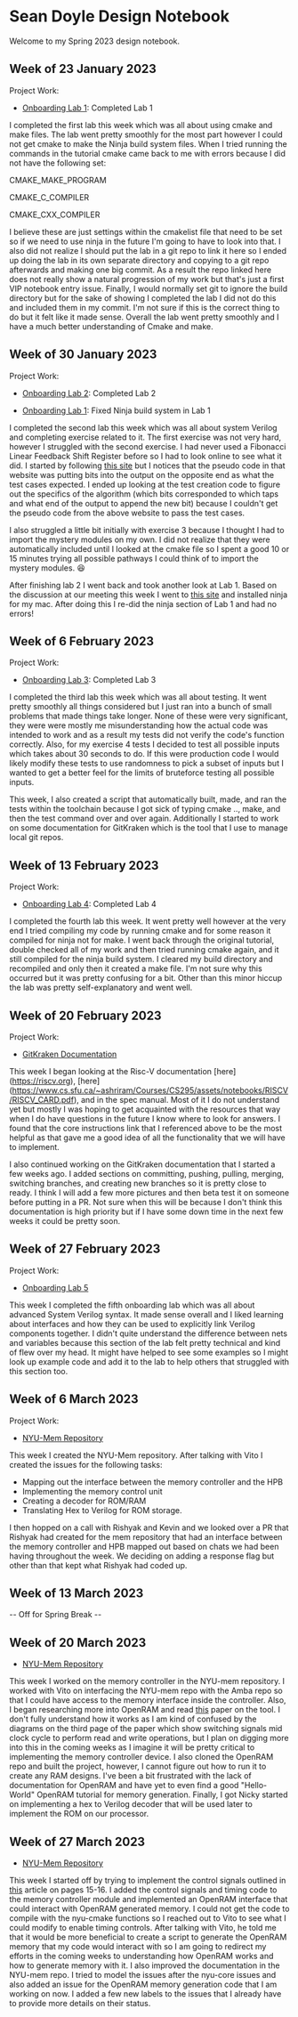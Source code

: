 # Sean Doyle Design Notebook

Welcome to my Spring 2023 design notebook.

## Week of 23 January 2023

Project Work:
* [Onboarding Lab 1](https://github.com/SPD3/Proc_Design_lab1): Completed Lab 1

I completed the first lab this week which was all about using cmake and make
files. The lab went pretty smoothly for the most part however I could not get
cmake to make the Ninja build system files. When I tried running the commands
in the tutorial cmake came back to me with errors because I did not have the
following set:

CMAKE_MAKE_PROGRAM

CMAKE_C_COMPILER

CMAKE_CXX_COMPILER

I believe these are just settings within the cmakelist file that need to be set
so if we need to use ninja in the future I'm going to have to look into that.
I also did not realize I should put the lab in a git repo to link it here so I
ended up doing the lab in its own separate directory and copying to a git repo
afterwards and making one big commit. As a result the repo linked here does not
really show a natural progression of my work but that's just a first VIP
notebook entry issue. Finally, I would normally set git to ignore the build
directory but for the sake of showing I completed the lab I did not do this and
included them in my commit. I'm not sure if this is the correct thing to do but
it felt like it made sense. Overall the lab went pretty smoothly and I have a
much better understanding of Cmake and make.

## Week of 30 January 2023

Project Work:
* [Onboarding Lab 2](https://github.com/SPD3/onboarding-lab-2): Completed Lab 2

* [Onboarding Lab 1](https://github.com/SPD3/Proc_Design_lab1): Fixed Ninja build system in Lab 1

I completed the second lab this week which was all about system Verilog and
completing exercise related to it. The first exercise was not very hard,
however I struggled with the second exercise. I had never used a Fibonacci
Linear Feedback Shift Register before so I had to look online to see what it did.
I started by following [this site](https://en.wikipedia.org/wiki/Linear-feedback_shift_register)
but I notices that the pseudo code in that website was putting bits into the
output on the opposite end as what the test cases expected. I ended up looking
at the test creation code to figure out the specifics of the algorithm (which
bits corresponded to which taps and what end of the output to append the new
bit) because I couldn't get the pseudo code from the above website to pass the
test cases.

I also struggled a little bit initially with exercise 3 because I thought I had
to import the mystery modules on my own. I did not realize that they were
automatically included until I looked at the cmake file so I spent a good 10 or
15 minutes trying all possible pathways I could think of to import the mystery
modules. :laughing:

After finishing lab 2 I went back and took another look at Lab 1. Based on the
discussion at our meeting this week I went to [this site](https://formulae.brew.sh/formula/ninja)
and installed ninja for my mac. After doing this I re-did the ninja section of
Lab 1 and had no errors!

## Week of 6 February 2023

Project Work:
* [Onboarding Lab 3](https://github.com/SPD3/onboarding-lab-3): Completed Lab 3

I completed the third lab this week which was all about testing. It went pretty
smoothly all things considered but I just ran into a bunch of small problems
that made things take longer. None of these were very significant, they were
were mostly me misunderstanding how the actual code was intended to work and as
a result my tests did not verify the code's function correctly. Also, for my
exercise 4 tests I decided to test all possible inputs which takes about 30
seconds to do. If this were production code I would likely modify these tests to
use randomness to pick a subset of inputs but I wanted to get a better feel for
the limits of bruteforce testing all possible inputs.

This week, I also created a script that automatically built, made, and ran the
tests within the toolchain because I got sick of typing cmake .., make, and
then the test command over and over again. Additionally I started to work on
some documentation for GitKraken which is the tool that I use to manage local
git repos.

## Week of 13 February 2023

Project Work:
* [Onboarding Lab 4](https://github.com/SPD3/onboarding-lab-4): Completed Lab 4

I completed the fourth lab this week. It went pretty well however at the very 
end I tried compiling my code by running cmake and for some reason it compiled 
for ninja not for make. I went back through the original tutorial, double checked 
all of my work and then tried running cmake again, and it still compiled for 
the ninja build system. I cleared my build directory and recompiled and only 
then it created a make file. I'm not sure why this occurred but it was pretty 
confusing for a bit. Other than this minor hiccup the lab was pretty 
self-explanatory and went well.


## Week of 20 February 2023

Project Work:
* [GitKraken Documentation](https://github.com/SPD3/nyu-processor-design.github.io/tree/GitKrakenDocumentation)

This week I began looking at the Risc-V documentation [here] (https://riscv.org), 
[here] (https://www.cs.sfu.ca/~ashriram/Courses/CS295/assets/notebooks/RISCV/RISCV_CARD.pdf),
and in the spec manual. Most of it I do not understand yet but mostly I was 
hoping to get acquainted with the resources that way when I do have questions in 
the future I know where to look for answers. I found that the core instructions 
link that I referenced above to be the most helpful as that gave me a good idea 
of all the functionality that we will have to implement.

I also continued working on the GitKraken documentation that I started a few 
weeks ago. I added sections on committing, pushing, pulling, merging, switching 
branches, and creating new branches so it is pretty close to ready. I think I 
will add a few more pictures and then beta test it on someone before putting in 
a PR. Not sure when this will be because I don't think this documentation is 
high priority but if I have some down time in the next few weeks it could be 
pretty soon.

## Week of 27 February 2023

Project Work:
* [Onboarding Lab 5](https://nyu-processor-design.github.io/getting_started/onboarding/06_advanced_sv.html)

This week I completed the fifth onboarding lab which was all about advanced 
System Verilog syntax. It made sense overall and I liked learning about 
interfaces and how they can be used to explicitly link Verilog components 
together. I didn't quite understand the difference between nets and variables 
because this section of the lab felt pretty technical and kind of flew over my 
head. It might have helped to see some examples so I might look up example code 
and add it to the lab to help others that struggled with this section too.

## Week of 6 March 2023

Project Work:
* [NYU-Mem Repository](https://github.com/NYU-Processor-Design/nyu-mem)

This week I created the NYU-Mem repository. After talking with Vito I created 
the issues for the following tasks:
* Mapping out the interface between the memory controller and the HPB
* Implementing the memory control unit
* Creating a decoder for ROM/RAM
* Translating Hex to Verilog for ROM storage.

I then hopped on a call with Rishyak and Kevin and we looked over a PR that 
Rishyak had created for the mem repository that had an interface between the 
memory controller and HPB mapped out based on chats we had been having 
throughout the week. We deciding on adding a response flag but other than 
that kept what Rishyak had coded up.

## Week of 13 March 2023

-- Off for Spring Break --

## Week of 20 March 2023

* [NYU-Mem Repository](https://github.com/NYU-Processor-Design/nyu-mem)

This week I worked on the memory controller in the NYU-mem repository. I worked 
with Vito on interfacing the NYU-mem repo with the Amba repo so that I could 
have access to the memory interface inside the controller. Also, I began 
researching more into OpenRAM and read [this](https://escholarship.org/content/qt8x19c778/qt8x19c778_noSplash_b2b3fbbb57f1269f86d0de77865b0691.pdf)
paper on the tool. I don't fully understand how it works as I am kind of 
confused by the diagrams on the third page of the paper which show switching 
signals mid clock cycle to perform read and write operations, but I plan on 
digging more into this in the coming weeks as I imagine it will be pretty 
critical to implementing the memory controller device. I also cloned the OpenRAM 
repo and built the project, however, I cannot figure out how to run it to create 
any RAM designs. I've been a bit frustrated with the lack of documentation for 
OpenRAM and have yet to even find a good "Hello-World" OpenRAM tutorial for 
memory generation. Finally, I got Nicky started on implementing a hex to Verilog 
decoder that will be used later to implement the ROM on our processor.

## Week of 27 March 2023

* [NYU-Mem Repository](https://github.com/NYU-Processor-Design/nyu-mem)

This week I started off by trying to implement the control signals outlined in
[this](https://escholarship.org/content/qt2vv5q88z/qt2vv5q88z_noSplash_389063a5d89db05d7b42a63b528c7fc2.pdf)
article on pages 15-16. I added the control signals and timing code to the 
memory controller module and implemented an OpenRAM interface that could 
interact with OpenRAM generated memory. I could not get the code to compile with 
the nyu-cmake functions so I reached out to Vito to see what I could modify to 
enable timing controls. After talking with Vito, he told me that it would be 
more beneficial to create a script to generate the OpenRAM memory that my code 
would interact with so I am going to redirect my efforts in the coming weeks to 
understanding how OpenRAM works and how to generate memory with it.
I also improved the documentation in the NYU-mem repo. I tried to model the 
issues after the nyu-core issues and also added an issue for the OpenRAM memory
generation code that I am working on now. I added a few new labels to the issues 
that I already have to provide more details on their status.